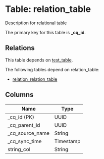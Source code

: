 # Table: relation_table

Description for relational table

The primary key for this table is **_cq_id**.

## Relations
This table depends on [test_table](test_table.md).

The following tables depend on relation_table:
  - [relation_relation_table](relation_relation_table.md)

## Columns
| Name          | Type          |
| ------------- | ------------- |
|_cq_id (PK)|UUID|
|_cq_parent_id|UUID|
|_cq_source_name|String|
|_cq_sync_time|Timestamp|
|string_col|String|
